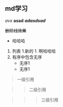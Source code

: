 ## md学习



*avx* 
**asad**
***adasdsad***


~~删除线效果~~

+ 哈哈哈
1. 列表
    1.新的
        1. 啊哈哈哈
2. 有序中包含无序
    * 无序1
    * 无序1


> 一级引用

>> 二级引用

>>> 三级引用